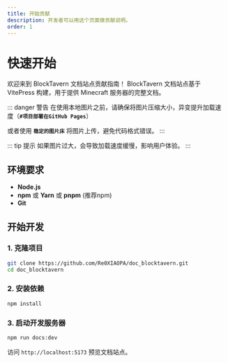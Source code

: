 ```yaml
---
title: 开始贡献
description: 开发者可以用这个页面做贡献说明。
order: 1
---
```


# 快速开始

欢迎来到 BlockTavern 文档站点贡献指南！
BlockTavern 文档站点基于 VitePress 构建，用于提供 Minecraft 服务器的完整文档。

::: danger 警告
在使用本地图片之前，请确保将图片压缩大小，异变提升加载速度（**`#项目部署在GitHub Pages`**）  

或者使用 **`稳定的图片床`** 将图片上传，避免代码格式错误。
:::

::: tip 提示
如果图片过大，会导致加载速度缓慢，影响用户体验。
:::

## 环境要求

- **Node.js**
- **npm** 或 **Yarn** 或 **pnpm** (推荐npm)
- **Git**

## 开始开发

### 1. 克隆项目

```bash
git clone https://github.com/Re0XIAOPA/doc_blocktavern.git
cd doc_blocktavern
```

### 2. 安装依赖

```bash
npm install
```

### 3. 启动开发服务器

```bash
npm run docs:dev
```

访问 `http://localhost:5173` 预览文档站点。

<Contributors />